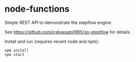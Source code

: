 # node-functions
Simple REST API to demonstrate the stepflow engine.

See https://github.com/jcalvarado1965/go-stepflow for details.

Install and run (requires recent node and npm):

```
npm install
npm start
```
